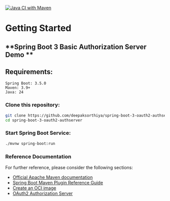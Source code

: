 [![Java CI with Maven](https://github.com/deepaksorthiya/spring-boot-3-oauth2-authserver/actions/workflows/maven-build.yml/badge.svg)](https://github.com/deepaksorthiya/spring-boot-3-oauth2-authserver/actions/workflows/maven.yml)

# Getting Started

## **Spring Boot 3 Basic Authorization Server Demo **

## Requirements:

```
Spring Boot: 3.5.0
Maven: 3.9+
Java: 24
```

### Clone this repository:

```bash
git clone https://github.com/deepaksorthiya/spring-boot-3-oauth2-authserver.git
cd spring-boot-3-oauth2-authserver
```

### Start Spring Boot Service:

```bash
./mvnw spring-boot:run
```

### Reference Documentation

For further reference, please consider the following sections:

* [Official Apache Maven documentation](https://maven.apache.org/guides/index.html)
* [Spring Boot Maven Plugin Reference Guide](https://docs.spring.io/spring-boot/docs/maven-plugin/reference/html/)
* [Create an OCI image](https://docs.spring.io/spring-boot/docs/maven-plugin/reference/html/#build-image)
* [OAuth2 Authorization Server](https://docs.spring.io/spring-authorization-server/reference/index.html)